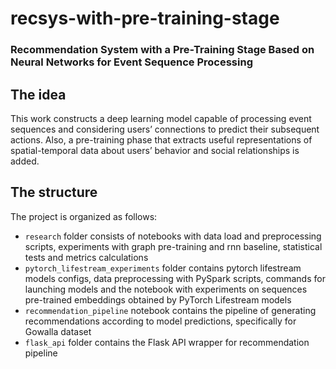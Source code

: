 # recsys-with-pre-training-stage
### Recommendation System with a Pre-Training Stage Based on Neural Networks for Event Sequence Processing

## The idea
This work constructs a deep learning model capable of processing event
sequences and considering users’ connections to predict their
subsequent actions. Also, a pre-training phase that extracts useful
representations of spatial-temporal data about users’ behavior
and social relationships is added.

## The structure
The project is organized as follows:
- `research` folder consists of notebooks with data load and preprocessing scripts, experiments with graph pre-training and rnn baseline, statistical tests and metrics calculations
- `pytorch_lifestream_experiments` folder contains pytorch lifestream models configs, data preprocessing with PySpark scripts, commands for launching models and the notebook with experiments on sequences pre-trained embeddings obtained by PyTorch Lifestream models
- `recommendation_pipeline` notebook contains the pipeline of generating recommendations according to model predictions, specifically for Gowalla dataset
- `flask_api` folder contains the Flask API wrapper for recommendation pipeline
